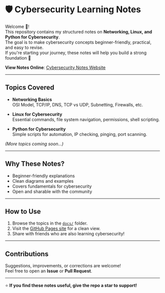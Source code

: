 # 🛡️ Cybersecurity Learning Notes

Welcome 👋!  
This repository contains my structured notes on **Networking, Linux, and Python for Cybersecurity**.  
The goal is to make cybersecurity concepts beginner-friendly, practical, and easy to revise.  
If you're starting your journey, these notes will help you build a strong foundation 🚀  

**View Notes Online**: [Cybersecurity Notes Website](https://your-username.github.io/your-repo-name)

---

## Topics Covered
- **Networking Basics**  
  OSI Model, TCP/IP, DNS, TCP vs UDP, Subnetting, Firewalls, etc.

- **Linux for Cybersecurity**  
  Essential commands, file system navigation, permissions, shell scripting.

- **Python for Cybersecurity**  
  Simple scripts for automation, IP checking, pinging, port scanning.

*(More topics coming soon…)*

---

##  Why These Notes?
- Beginner-friendly explanations   
- Clean diagrams and examples   
- Covers fundamentals for cybersecurity  
- Open and sharable with the community   

---

##  How to Use
1. Browse the topics in the [`docs/`](docs) folder.  
2. Visit the [GitHub Pages site](https://your-username.github.io/your-repo-name) for a clean view.  
3. Share with friends who are also learning cybersecurity!  

---

## Contributions
Suggestions, improvements, or corrections are welcome!  
Feel free to open an **Issue** or **Pull Request**.  

---

⭐ **If you find these notes useful, give the repo a star to support!**  
 
